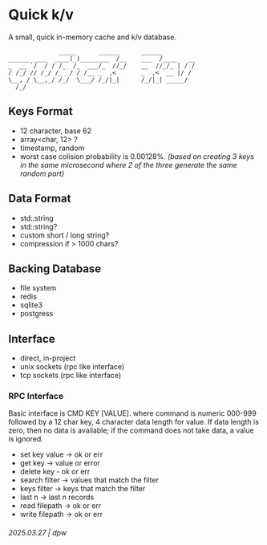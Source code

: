 # Quick k/v

A small, quick in-memory cache and k/v database.

```
              _____      ______      ______         
______ ____  ____(_)________  /__    ___  /____   __
_  __ `/  / / /_  /_  ___/_  //_/    __  //_/_ | / /
/ /_/ // /_/ /_  / / /__ _  ,<       _  ,<  __ |/ / 
\__, / \__,_/ /_/  \___/ /_/|_|      /_/|_| _____/  
  /_/                                               
```

## Keys Format

* 12 character, base 62
* array<char, 12> ?
* timestamp, random
* worst case colision probability is 0.00128%. _(based on creating 3 keys in the same microsecond where 2 of the three generate the same random part)_

## Data Format

* std::string 
* std::string?
* custom short / long string?
* compression if > 1000 chars?

## Backing Database

* file system
* redis
* sqlite3
* postgress

## Interface

* direct, in-project
* unix sockets (rpc like interface)
* tcp sockets (rpc like interface)

### RPC Interface

Basic interface is CMD KEY [VALUE]. where command is numeric 000-999 followed by a 12 char key, 4 character data length for value. If data length
is zero, then no data is available; if the command does not take data, a value is ignored.

* set key value -> ok or err
* get key -> value or error
* delete key - ok or err
* search filter -> values that match the filter
* keys filter -> keys that match the filter
* last n -> last n records
* read filepath -> ok or err
* write filepath -> ok or err

###### 2025.03.27 | dpw
